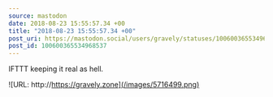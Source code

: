 ```yaml
---
source: mastodon
date: 2018-08-23 15:55:57.34 +00
title: "2018-08-23 15:55:57.34 +00"
post_uri: https://mastodon.social/users/gravely/statuses/100600365534968537
post_id: 100600365534968537
---
```

IFTTT keeping it real as hell.


![URL: http://https://gravely.zone](/images/5716499.png)

